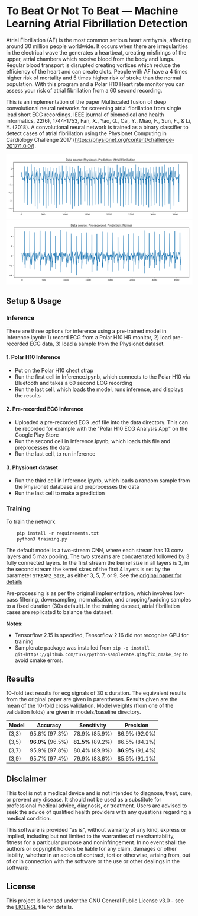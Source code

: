 # To Beat Or Not To Beat — Machine Learning Atrial Fibrillation Detection 

Atrial Fibrillation (AF) is the most common serious heart arrthymia, affecting around 30 million people worldwide. It occurs when there are irregularities in the electrical wave the generates a heartbeat, creating misfirings of the upper, atrial chambers which receive blood from the body and lungs. Regular blood transport is disrupted creating vortices which reduce the efficiency of the heart and can create clots. People with AF have a 4 times higher risk of mortality and 5 times higher risk of stroke than the normal population. With this program and a Polar H10 Heart rate monitor you can assess your risk of atrial fibrillation from a 60 second recording.

This is an implementation of the paper Multiscaled fusion of deep convolutional neural networks for screening atrial fibrillation from single lead short ECG recordings. IEEE journal of biomedical and health informatics, 22(6), 1744-1753, Fan, X., Yao, Q., Cai, Y., Miao, F., Sun, F., & Li, Y. (2018). A convolutional neural network is trained as a binary classifier to detect cases of atrial fibrillation using the Physionet Computing in Cardiology Challenge 2017 (https://physionet.org/content/challenge-2017/1.0.0/).

![](img/sample_af.png)
![](img/sample_n.png)


## Setup & Usage

### Inference
There are three options for inference using a pre-trained model in Inference.ipynb: 1) record ECG from a Polar H10 HR monitor, 2) load pre-recorded ECG data, 3) load a sample from the Physionet dataset.

#### 1. Polar H10 Inference
- Put on the Polar H10 chest strap
- Run the first cell in Inference.ipynb, which connects to the Polar H10 via Bluetooth and takes a 60 second ECG recording
- Run the last cell, which loads the model, runs inference, and displays the results

#### 2. Pre-recorded ECG Inference
- Uploaded a pre-recorded ECG .edf file into the data directory. This can be recorded for example with the "Polar H10 ECG Analysis App" on the Google Play Store
- Run the second cell in Inference.ipynb, which loads this file and preprocesses the data
- Run the last cell, to run inference

#### 3. Physionet dataset
- Run the third cell in Inference.ipynb, which loads a random sample from the Physionet database and preprocesses the data
- Run the last cell to make a prediction

### Training
To train the network

``` 
    pip install -r requirements.txt 
    python3 training.py
```
The default model is a two-stream CNN, where each stream has 13 conv layers and 5 max pooling. The two streams are concatenated followed by 3 fully connected layers. In the first stream the kernel size in all layers is 3, in the second stream the kernel sizes of the first 4 layers is set by the parameter `STREAM2_SIZE`, as either 3, 5, 7, or 9. See the [original paper for details](https://ieeexplore.ieee.org/iel7/6221020/8494901/08428414.pdf)

Pre-processing is as per the original implementation, which involves low-pass filtering, downsampling, normalisation, and cropping/padding samples to a fixed duration (30s default). In the training dataset, atrial fibrillation cases are replicated to balance the dataset.

**Notes:**

- Tensorflow 2.15 is specified, Tensorflow 2.16 did not recognise GPU for training
- Samplerate package was installed from `pip -q install git+https://github.com/tuxu/python-samplerate.git@fix_cmake_dep` to avoid cmake errors.

## Results
10-fold test results for ecg signals of 30 s duration. The equivalent results from the original paper are given in parentheses. Results given are the mean of the 10-fold cross validation. Model weights (from one of the validation folds) are given in models/baseline directory.

| Model   |  Accuracy   | Sensitivity | Precision   |
| :------ | :---------: | :---------: | :---------: |
| (3,3)   |95.8% (97.3%)|78.9% (85.9%)|86.9% (92.0%)|
| (3,5)   |**96.0%** (96.5%)|**81.5%** (89.2%)|86.5% (84.1%)|
| (3,7)   |95.9% (97.8%)|80.4% (89.9%)|**86.9%** (91.4%)|
| (3,9)   |95.7% (97.4%)|79.9% (88.6%)|85.6% (91.1%)|

## Disclaimer
This tool is not a medical device and is not intended to diagnose, treat, cure, or prevent any disease. It should not be used as a substitute for professional medical advice, diagnosis, or treatment. Users are advised to seek the advice of qualified health providers with any questions regarding a medical condition.

This software is provided "as is", without warranty of any kind, express or implied, including but not limited to the warranties of merchantability, fitness for a particular purpose and noninfringement. In no event shall the authors or copyright holders be liable for any claim, damages or other liability, whether in an action of contract, tort or otherwise, arising from, out of or in connection with the software or the use or other dealings in the software.

## License
This project is licensed under the GNU General Public License v3.0 - see the [LICENSE](LICENSE) file for details.
